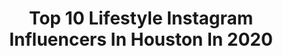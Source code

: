 ---
title: Top 10 Lifestyle Instagram Influencers In Houston In 2020
description: >-
  Find top lifestyle Instagram influencers in Houston in 2020. Most popular hashtags: #houston #houstonblogger #liketkit #ltkunder50.
platform: Instagram
profiles:
  - username: "pattytellsall"
    fullname: >-
      Patty | Blogging HTX Babe
    location: "United States"
    followers: 10901
    engagement: 419
    commentsToLikes: 0.217334
    id: ck0tx6bcui3zn0i19jqjyefrq
    verified: false
    hashtags: "#texaslatina, #katyblogger, #texasblogger, #rodeohouston2020"
  - username: "marlonaltirs"
    fullname: >-
      Marlon Altirs
    location: "United States"
    followers: 49634
    engagement: 140
    commentsToLikes: 0.072939
    id: ck8t0r6yoszqd0j784hazbigz
    verified: false
    hashtags: "#loveher, #life, #carinstagram, #carporn"
  - username: "martigrizzle"
    fullname: >-
      Marti Grizzle
    location: "United States"
    followers: 4166
    engagement: 1050
    commentsToLikes: 0.340209
    id: ck6tseyvb4dyf0j71lj1jc7yh
    verified: false
    hashtags: "#vicicollab, #ltkfashion, #ltksalealert, #ad"
  - username: "iamjustinejustine"
    fullname: >-
      Justine! Justine!
    location: "United States"
    followers: 64246
    engagement: 146
    commentsToLikes: 0.050522
    id: ck5ccyvc7i8jn0i11ldsqiqsh
    verified: false
    hashtags: "#melaninmonday, #grotogether, #naturalaf, #positivevibes"
  - username: "styledbynellikal"
    fullname: >-
      Nelli Kalinyuk
    location: "United States"
    followers: 17879
    engagement: 228
    commentsToLikes: 0.129181
    id: ck8tbhanovo7u0j788he7trhd
    verified: false
    hashtags: "#mondaymotivation, #datenightoutfit, #marriedmybestfriend, #mommylife"
  - username: "jessicamelgoza_"
    fullname: >-
      𝐉 𝐄 𝐒 𝐒 𝐈 𝐂 𝐀
    location: "United States"
    followers: 11078
    engagement: 494
    commentsToLikes: 0.688197
    id: ck14j9uovja5r0i19msnx1s88
    verified: false
    hashtags: "#gifted, #livelovelayer, #thephylaeffect, #liketkit"
  - username: "belowhtx"
    fullname: >-
      Below (Bee-low)
    location: "United States"
    followers: 3665
    engagement: 1661
    commentsToLikes: 0.133696
    id: ck8szidmuok7i0j78fn37hrjx
    verified: false
    hashtags: "#yeezy350v2, #podcast, #lifestyle, #textmetheaddress"
  - username: "mena_adubea"
    fullname: >-
      HOUSTON BEAUTY CONTENT CREATOR
    location: "United States"
    followers: 48360
    engagement: 457
    commentsToLikes: 0.030562
    id: ck5hm3snflbo30i11l4hql6ek
    verified: false
    hashtags: "#houston, #houstonlife, #nailsofinstagram, #nail"
  - username: "katelynbmelton"
    fullname: >-
      Katelyn Melton
    location: "United States"
    followers: 56662
    engagement: 68
    commentsToLikes: 0.233287
    id: ck6ttfjrsacad0j71aakorm47
    verified: false
    hashtags: "#ltkkids, #quarantinelife, #momlifebelike, #ltkspring"
  - username: "stacieluraann"
    fullname: >-
      Stacie ❥
    location: "United States"
    followers: 8275
    engagement: 608
    commentsToLikes: 0.032087
    id: ck5zzx2oecki80i14353h17t2
    verified: false
    hashtags: "#bootyexercise, #smiles, #stayhome, #health"
---